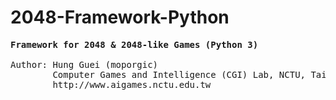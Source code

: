 # 2048-Framework-Python
<pre>
<b>Framework for 2048 & 2048-like Games (Python 3)</b>

Author: Hung Guei (moporgic)
        Computer Games and Intelligence (CGI) Lab, NCTU, Taiwan
        http://www.aigames.nctu.edu.tw
</pre>